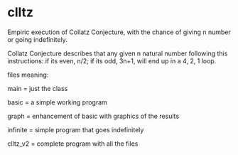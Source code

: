 # clltz
Empiric execution of Collatz Conjecture, with the chance of giving n number or going indefinitely.

Collatz Conjecture describes that any given n natural number following this instructions: if its even, n/2; if its odd, 3n+1, will end up in a 4, 2, 1 loop.


files meaning:

main = just the class

basic = a simple working program

graph = enhancement of basic with graphics of the results

infinite = simple program that goes indefinitely

clltz_v2 = complete program with all the files
